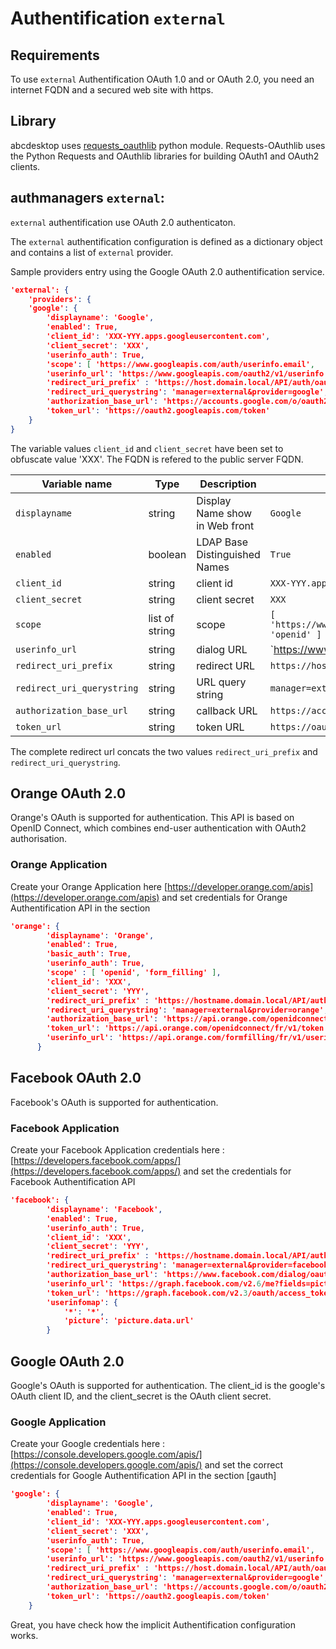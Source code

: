 
# Authentification `external`

## Requirements

To use `external` Authentification OAuth 1.0 and or OAuth 2.0, you need an internet FQDN and a secured web site with https.

## Library

abcdesktop uses [requests_oauthlib](https://requests-oauthlib.readthedocs.io/en/latest/oauth2_workflow.html) python module. Requests-OAuthlib uses the Python Requests and OAuthlib libraries for building OAuth1 and OAuth2 clients.


## authmanagers `external`:

`external` authentification use OAuth 2.0 authenticaton.

The `external` authentification configuration is defined as a dictionary object and contains a list of `external` provider. 

Sample providers entry using the Google OAuth 2.0 authentification service. 

```json
'external': {
    'providers': {
    'google': { 
        'displayname': 'Google', 
        'enabled': True,
        'client_id': 'XXX-YYY.apps.googleusercontent.com', 
        'client_secret': 'XXX',
        'userinfo_auth': True,
        'scope': [ 'https://www.googleapis.com/auth/userinfo.email',  'openid' ],
        'userinfo_url': 'https://www.googleapis.com/oauth2/v1/userinfo',
        'redirect_uri_prefix' : 'https://host.domain.local/API/auth/oauth',
        'redirect_uri_querystring': 'manager=external&provider=google',
        'authorization_base_url': 'https://accounts.google.com/o/oauth2/v2/auth',
        'token_url': 'https://oauth2.googleapis.com/token'
    }
}
```

The variable values `client_id` and `client_secret` have been set to obfuscate value 'XXX'. The FQDN is refered to the public server FQDN. 


| Variable name        | Type		       | Description                        | Sample  |
|----------------------|----------------|------------------------------------|----------|
|  `displayname`       | string         | Display Name show in Web front     | `Google`  |
|  `enabled`   	      | boolean        | LDAP Base Distinguished Names      | `True`     |
|  `client_id`        | string         | client id                          | `XXX-YYY.apps.googleusercontent.com` |
|  `client_secret` | string         | client secret                      | `XXX` |
|  `scope`         | list of string         | scope                              | `[ 'https://www.googleapis.com/auth/userinfo.email',  'openid' ]` |
|  `userinfo_url`    | string         | dialog URL                         | `https://www.googleapis.com/oauth2/v1/userinfo' |
|  `redirect_uri_prefix`      | string         | redirect URL               | `https://hostname.domain.local/API/auth/oauth` |
|  `redirect_uri_querystring`  | string | URL query string | `manager=external&provider=google` |
|  `authorization_base_url`    | string | callback URL   | `https://accounts.google.com/o/oauth2/v2/auth` |
|  `token_url`  					 | string | token URL | `https://oauth2.googleapis.com/token` |


The complete redirect url concats the two values `redirect_uri_prefix` and `redirect_uri_querystring`.

## Orange OAuth 2.0 

Orange's OAuth is supported for authentication. This API is based on OpenID Connect, which combines end-user authentication with OAuth2 authorisation. 

### Orange Application
Create your Orange Application here [https://developer.orange.com/apis](https://developer.orange.com/apis) and set credentials for Orange Authentification API in the section 

```json
'orange': {       
        'displayname': 'Orange', 
        'enabled': True,
        'basic_auth': True,
        'userinfo_auth': True,
        'scope' : [ 'openid', 'form_filling' ],
        'client_id': 'XXX',
        'client_secret': 'YYY',
        'redirect_uri_prefix' : 'https://hostname.domain.local/API/auth/oauth',
        'redirect_uri_querystring': 'manager=external&provider=orange',
        'authorization_base_url': 'https://api.orange.com/openidconnect/fr/v1/authorize',
        'token_url': 'https://api.orange.com/openidconnect/fr/v1/token', 
        'userinfo_url': 'https://api.orange.com/formfilling/fr/v1/userinfo',
      }
```


## Facebook OAuth 2.0
Facebook's OAuth is supported for authentication. 

### Facebook Application
Create your Facebook Application credentials here : [https://developers.facebook.com/apps/](https://developers.facebook.com/apps/) and set the credentials for Facebook Authentification API  

```json
'facebook': { 
        'displayname': 'Facebook', 
        'enabled': True,
        'userinfo_auth': True,
        'client_id': 'XXX', 
        'client_secret': 'YYY', 
        'redirect_uri_prefix' : 'https://hostname.domain.local/API/auth/oauth',
        'redirect_uri_querystring': 'manager=external&provider=facebook',
        'authorization_base_url': 'https://www.facebook.com/dialog/oauth',
        'userinfo_url': 'https://graph.facebook.com/v2.6/me?fields=picture.width(400),name',
        'token_url': 'https://graph.facebook.com/v2.3/oauth/access_token',
        'userinfomap': {
            '*': '*',
            'picture': 'picture.data.url'
        }
```

## Google OAuth 2.0
Google's OAuth is supported for authentication. The client_id is the google's OAuth client ID, and the client_secret is the OAuth client secret. 


### Google Application
Create your Google credentials here : [https://console.developers.google.com/apis/](https://console.developers.google.com/apis/) and set the correct credentials for Google Authentification API in the section [gauth]

```json
'google': { 
        'displayname': 'Google', 
        'enabled': True,
        'client_id': 'XXX-YYY.apps.googleusercontent.com', 
        'client_secret': 'XXX',
        'userinfo_auth': True,
        'scope': [ 'https://www.googleapis.com/auth/userinfo.email',  'openid' ],
        'userinfo_url': 'https://www.googleapis.com/oauth2/v1/userinfo',
        'redirect_uri_prefix' : 'https://host.domain.local/API/auth/oauth',
        'redirect_uri_querystring': 'manager=external&provider=google',
        'authorization_base_url': 'https://accounts.google.com/o/oauth2/v2/auth',
        'token_url': 'https://oauth2.googleapis.com/token'
    }
```


Great, you have check how the implicit Authentification configuration works.

